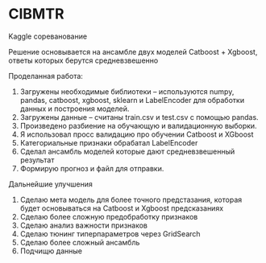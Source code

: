 # CIBMTR
Kaggle сореванование

Решение основывается на ансамбле двух моделей
Catboost + Xgboost, ответы которых берутся средневзвешенно

Проделанная работа:
1. Загружены необходимые библиотеки – используются numpy, pandas, catboost, xgboost, sklearn и LabelEncoder для обработки данных и построения моделей.
2. Загружены данные – считаны train.csv и test.csv с помощью pandas.
3. Произведено разбиение на обучающую и валидационную выборки.
4. Я использовал просс валидацию про обучении Catboost и XGboost 
5. Категориальные признаки обрабатал LabelEncoder 
6. Сделал ансамбль моделей которые дают средневзвешенный результат
7. Формирую прогноз и файл для отправки.

Дальнейшие улучшения
1. Сделаю мета модель для более точного предстазания, которая будет основываться на Catboost и Xgboost предсказаниях
2. Сделаю более сложную предобработку признаков
3. Сделаю анализ важности признаков
4. Сделаю тюнинг типерпараметров через GridSearch
5. Сделаю более сложный ансамбль
6. Подчищю данные 
